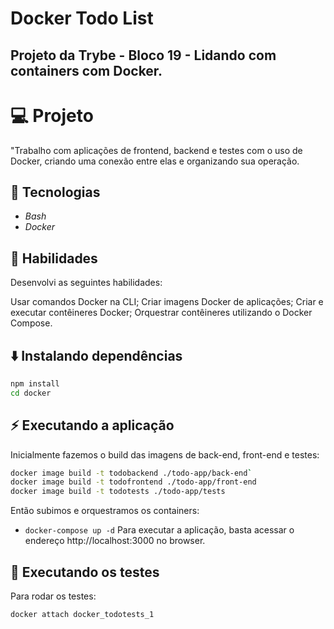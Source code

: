 
# Docker Todo List
## Projeto da Trybe - Bloco 19 - Lidando com containers com Docker.

# 💻 Projeto
"Trabalho com aplicações de frontend, backend e testes com o uso de Docker, criando uma conexão entre elas e organizando sua operação.

## 🚀 Tecnologias

* _Bash_
* _Docker_
## 📌 Habilidades
Desenvolvi as seguintes habilidades:

Usar comandos Docker na CLI;
Criar imagens Docker de aplicações;
Criar e executar contêineres Docker;
Orquestrar contêineres utilizando o Docker Compose.
## ⬇️ Instalando dependências
 ```bash
 npm install
 cd docker
 ```
## ⚡ Executando a aplicação
Inicialmente fazemos o build das imagens de back-end, front-end e testes:

```bash
docker image build -t todobackend ./todo-app/back-end`
docker image build -t todofrontend ./todo-app/front-end
docker image build -t todotests ./todo-app/tests
```
Então subimos e orquestramos os containers:

* `docker-compose up -d`
Para executar a aplicação, basta acessar o endereço http://localhost:3000 no browser.

## 🧪 Executando os testes
Para rodar os testes:

```bash 
docker attach docker_todotests_1
```
